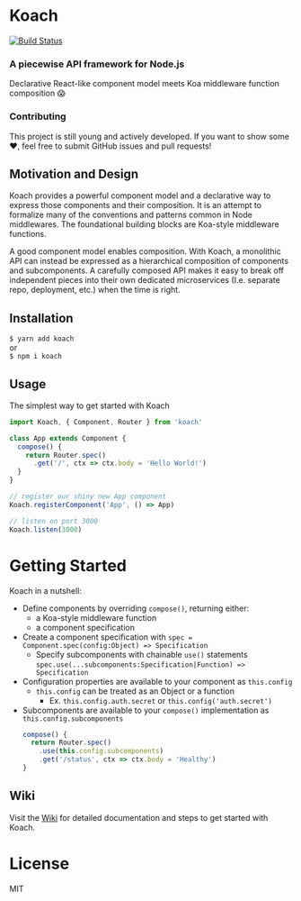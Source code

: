 # Koach
[![Build Status](https://travis-ci.org/gingerich/koach.svg?branch=master)](https://travis-ci.org/gingerich/koach)

### A piecewise API framework for Node.js
Declarative React-like component model meets Koa middleware function composition 😱  

### Contributing
This project is still young and actively developed. If you want to show some ❤️, feel free to submit GitHub issues and pull requests!

## Motivation and Design
Koach provides a powerful component model and a declarative way to express those components and their composition. It is an attempt to formalize many of the conventions and patterns common in Node middlewares. The foundational building blocks are Koa-style middleware functions.  

A good component model enables composition. With Koach, a monolithic API can instead be expressed as a hierarchical composition of components and subcomponents. A carefully composed API makes it easy to break off independent pieces into their own dedicated microservices (I.e. separate repo, deployment, etc.) when the time is right.

## Installation
`$ yarn add koach`  
or  
`$ npm i koach`

## Usage
The simplest way to get started with Koach

```js
import Koach, { Component, Router } from 'koach'

class App extends Component {
  compose() {
    return Router.spec()
      .get('/', ctx => ctx.body = 'Hello World!')
  }
}

// register our shiny new App component
Koach.registerComponent('App', () => App)

// listen on port 3000
Koach.listen(3000)
```

# Getting Started
Koach in a nutshell:
* Define components by overriding `compose()`, returning either:
  * a Koa-style middleware function
  * a component specification
* Create a component specification with `spec = Component.spec(config:Object) => Specification`
  * Specify subcomponents with chainable `use()` statements
  `spec.use(...subcomponents:Specification|Function) => Specification`
* Configuration properties are available to your component as `this.config`
  * `this.config` can be treated as an Object or a function
    * Ex. `this.config.auth.secret` or `this.config('auth.secret')`
* Subcomponents are available to your `compose()` implementation as `this.config.subcomponents`
  ```js
  compose() {
    return Router.spec()
      .use(this.config.subcomponents)
      .get('/status', ctx => ctx.body = 'Healthy')
  }
  ```

## Wiki
Visit the [Wiki](https://github.com/gingerich/koach/wiki) for detailed documentation and steps to get started with Koach.

# License
MIT
